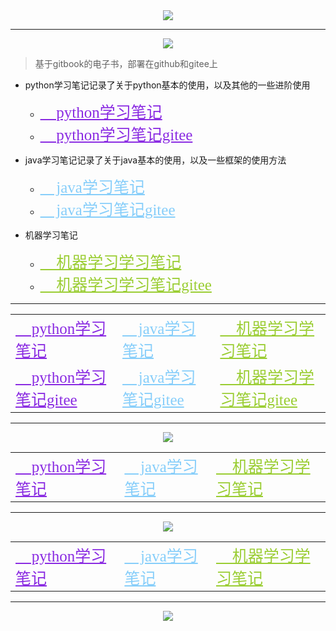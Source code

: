 <center><img src="https://s2.loli.net/2022/03/27/KQm7PFrVcgkEvAR.jpg" ></center>

---

<center><a href="https://sm.ms/image/57NDJcVfZBng6OQ" target="_blank"><img src="https://s2.loli.net/2022/03/27/57NDJcVfZBng6OQ.png" ></a></center>

> 基于gitbook的电子书，部署在github和gitee上

* python学习笔记记录了关于python基本的使用，以及其他的一些进阶使用

  * <a href="https://hycbook.github.io/bk_python" style="color:#8A2BE2;font-size:25px;font-family:cursive">
    &#x1F40D; python学习笔记
    </a> 

  * <a href="https://hycbook.gitee.io/bk_python" style="color:#8A2BE2;font-size:25px;font-family:cursive">
    &#x1F40D; python学习笔记gitee
    </a> 

    

* java学习笔记记录了关于java基本的使用，以及一些框架的使用方法

  * <a href="https://hycbook.github.io/bk_jdk" style="color:#87CEFA;font-size:25px;font-family:cursive">
    &#x1F42C; java学习笔记
    </a>

  * <a href="https://hycbook.gitee.io/bk_jdk" style="color:#87CEFA;font-size:25px;font-family:cursive">
    &#x1F42C; java学习笔记gitee
    </a> 

    

* 机器学习笔记

  * <a href="https://hycbook.github.io/bk_machineLearning" style="color:#9ACD32;font-size:25px;font-family:cursive"> &#x1F37C; 机器学习学习笔记</a> 
  * <a href="https://hycbook.gitee.io/bk_machineLearning" style="color:#9ACD32;font-size:25px;font-family:cursive"> &#x1F37C; 机器学习学习笔记gitee</a> 



---

<table style="opacity: 1">
  <tr>
    <td>
     <a href="https://hycbook.github.io/bk_python" style="color:#8A2BE2;font-size:25px;font-family:cursive">
&#x1F40D; python学习笔记
</a> 
    </td>
    <td>
      <a href="https://hycbook.github.io/bk_jdk" style="color:#87CEFA;font-size:25px;font-family:cursive">
&#x1F42C; java学习笔记
</a> 
    </td>
    <td>
      <a href="https://hycbook.github.io/bk_machineLearning" style="color:#9ACD32;font-size:25px;font-family:cursive"> &#x1F37C; 机器学习学习笔记</a> 
    </td>
  </tr>
  <tr>
    <td>
     <a href="https://hycbook.gitee.io/bk_python" style="color:#8A2BE2;font-size:25px;font-family:cursive">
&#x1F40D; python学习笔记gitee
</a> 
    </td>
    <td>
      <a href="https://hycbook.gitee.io/bk_jdk" style="color:#87CEFA;font-size:25px;font-family:cursive">
&#x1F42C; java学习笔记gitee
</a> 
    </td>
    <td>
      <a href="https://hycbook.gitee.io/bk_machineLearning" style="color:#9ACD32;font-size:25px;font-family:cursive"> &#x1F37C; 机器学习学习笔记gitee</a> 
    </td>
  </tr>
</table>




---

<center><a href="https://sm.ms/image/I2XcM1flgCJWdSY" target="_blank"><img src="https://s2.loli.net/2022/03/27/I2XcM1flgCJWdSY.png" ></a></center>

<table>
  <tr>
    <td>
     <a href="http://112.126.102.142:4000/" style="color:#8A2BE2;font-size:25px;font-family:cursive">
&#x1F40D; python学习笔记
</a> 
    </td>
    <td>
      <a href="http://112.126.102.142:4001/" style="color:#87CEFA;font-size:25px;font-family:cursive">
&#x1F42C; java学习笔记
</a> 
    </td>
    <td>
      <a href="http://112.126.102.142:4002/" style="color:#9ACD32;font-size:25px;font-family:cursive"> &#x1F37C; 机器学习学习笔记</a> 
    </td>
  </tr>
</table>



---

<center><a href="https://sm.ms/image/8DxOEUGsF74MVWS" target="_blank"><img src="https://s2.loli.net/2022/03/27/8DxOEUGsF74MVWS.png" ></a></center>

<table>
  <tr>
    <td>
     <a href="https://narutohyc.gitbook.io/python" style="color:#8A2BE2;font-size:25px;font-family:cursive">
&#x1F40D; python学习笔记
</a> 
    </td>
    <td>
      <a href="https://narutohyc.gitbook.io/jdk" style="color:#87CEFA;font-size:25px;font-family:cursive">
&#x1F42C; java学习笔记
</a> 
    </td>
    <td>
      <a href="https://narutohyc.gitbook.io/ml" style="color:#9ACD32;font-size:25px;font-family:cursive"> &#x1F37C; 机器学习学习笔记</a> 
    </td>
  </tr>
</table>

---



<center><img src="https://s2.loli.net/2022/03/27/79xJDw2HvY5VoTh.png" ></center>
